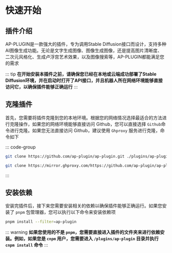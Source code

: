 # 快速开始


## 插件介绍

AP-PLUGIN是一款强大的插件，专为调用Stable Diffusion接口而设计，支持多种AI图像生成功能。无论是文字生成图像、图像生成图像，还是提高图片清晰度、
二次元风格化、生成卢浮宫艺术效果，以及图像搜索等，AP-PLUGIN都能满足您的需求

::: tip
**在开始安装本插件之前，请确保您已经在本地或云端成功部署了Stable Diffusion环境，并在启动时打开了API接口，并且机器人所在网络环境能够直接访问它，以确保插件能够正确运行**
:::

## 克隆插件

首先，您需要将插件克隆到您的本地环境。根据您的网络情况选择最适合的方法进行克隆操作，如果您的网络环境能够直接访问 Github，您可以直接选择 `Github`命令进行克隆。如果您无法直接访问 Github，建议使用 `Ghproxy` 服务进行克隆，命令如下

::: code-group

```sh [Github]
git clone https://github.com/ap-plugin/ap-plugin.git ./plugins/ap-plugin
```

```sh [Ghproxy]
git clone https://mirror.ghproxy.com/https://github.com/ap-plugin/ap-plugin.git ./plugins/ap-plugin
```

:::

## 安装依赖

安装完插件后，接下来您需要安装相关的依赖以确保插件能够正确运行。如果您安装了 `pnpm` 包管理器，您可以执行以下命令来安装依赖项

```sh [pnpm]
pnpm install --filter=ap-plugin
```

::: warning
**如果您使用的不是 `pnpm`，您需要直接进入插件的文件夹来进行依赖安装。例如，如果您是 `cnpm` 用户，您需要进入 `/plugins/ap-plugin` 目录并执行`cnpm install` 命令**
:::